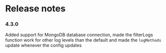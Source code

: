 # Release notes

### 4.3.0
Added support for MongoDB database connection, made the filterLogs function work for other log levels than the default and made the `logMethods` update whenever the config updates